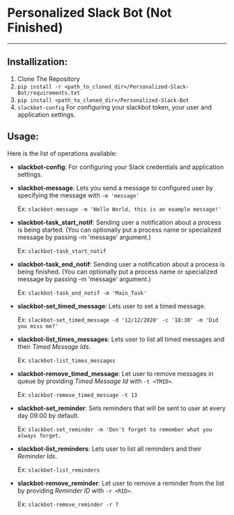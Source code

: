 # Personalized Slack Bot (Not Finished)

-----------
## Installization:
1. Clone The Repository
2. ```pip install -r <path_to_cloned_dir>/Personalized-Slack-Bot/requirements.txt```
3. ```pip install <path_to_cloned_dir>/Personalized-Slack-Bot```
4. ```slackbot-config``` For configuring your slackbot token, your user and application settings.

## Usage:
Here is the list of operations available:

* **slackbot-config**: For configuring your Slack credentials and application settings.

* **slackbot-message**: Lets you send a message to configured user by specifying the message with ```-m 'message'```

    Ex: ```slackbot-message -m 'Hello World, this is an example message!'```

* **slackbot-task_start_notif**: Sending user a notification about a process is being started. (You can optionally put a process name or specialized message by passing -m 'message' argument.)

    Ex: ```slackbot-task_start_notif```
  
* **slackbot-task_end_notif**: Sending user a notification about a process is being finished. (You can optionally put a process name or specialized message by passing -m 'message' argument.)

    Ex: ```slackbot-task_end_notif -m 'Main_Task'```

* **slackbot-set_timed_message**: Lets user to set a timed message.

    Ex: ```slackbot-set_timed_message -d '12/12/2020' -c '18:30' -m 'Did you miss me?'```

* **slackbot-list_times_messages**: Lets user to list all timed messages and their *Timed Message Ids*.

    Ex: ```slackbot-list_times_messages```

* **slackbot-remove_timed_message**: Let user to remove messages in queue by providing *Timed Message Id* with ```-t <TMID>```.

    Ex: ```slackbot-remove_timed_message -t 13```

* **slackbot-set_reminder**: Sets reminders that will be sent to user at every day 09:00 by default.

    Ex: ```slackbot-set_reminder -m 'Don't forget to remember what you always forget.```

* **slackbot-list_reminders**: Lets user to list all reminders and their *Reminder Ids*.

    Ex: ```slackbot-list_reminders```

* **slackbot-remove_reminder**: Let user to remove a reminder from the list by providing *Reminder ID* with ```-r <RID>```.

    Ex: ```slackbot-remove_reminder -r 7```
